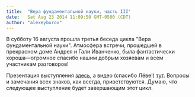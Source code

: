 ```yaml
---
title:  "Вера фундаментальной науки, часть III"
date:   Sat Aug 23 2014 11:09:50 GMT-0500 (CDT)
author: "alexeyburov"
---
```


В субботу 16 августа прошла третья беседа цикла "Вера фундаментальной науки". Атмосфера встречи, прошедшей в прекрасном доме Андрея и Гали Иванченко, была фантастически хороша—огромное спасибо нашим добрым хозяевам и всем участникам разговоров!

Презентация выступления <a href="http://www.fermisocietyofphilosophy.org/CFF/Faith%20of%20Science/FaithOfScience_ru_part3.pdf">здесь</a>, а видео (спасибо Лёве!) <a href="http://youtu.be/wSCv_b2iDfU">тут</a>. Вопросы и замечания всех знаков, как всегда, приветствуются. Думаю, что следующее выступление будет завершающим этот цикл. 